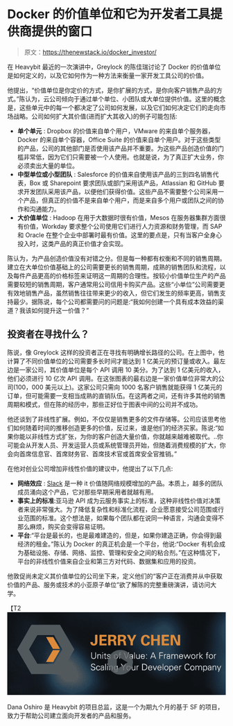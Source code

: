 # Docker 的价值单位和它为开发者工具提供商提供的窗口

> 原文：<https://thenewstack.io/docker_investor/>

在 Heavybit 最近的一次演讲中，Greylock 的陈佳瑞讨论了 Docker 的价值单位是如何定义的，以及它如何作为一种方法来衡量一家开发工具公司的价值。

他提出，“价值单位是你定价的方式，是你扩展的方式，是你向客户销售产品的方式。”陈认为，云公司倾向于通过单个单位、小团队或大单位提供价值。这里的概念是，这些单元中的每一个都决定了公司如何发展，以及它们如何决定它们的走向市场战略。公司如何扩大其价值(进而扩大其收入)的例子可能包括:

*   **单个单元** : Dropbox 的价值来自单个用户，VMware 的来自单个服务器，Docker 的来自单个容器，Office Suite 的价值来自单个用户。对于这些类型的产品，公司的其他部门是否使用该产品并不重要。为这些产品创造价值的门槛非常低，因为它们只需要被一个人使用。也就是说，为了真正扩大业务，你必须卖出大量的单位。
*   **中型单位或小型团队** : Salesforce 的价值来自使用该产品的三到四名销售代表，Box 或 Sharepoint 要求团队或部门采用该产品，Atlassian 和 GitHub 要求开发团队采用该产品，以便他们获得价值。这些产品不需要整个公司采用一个产品，但真正的价值不是来自单个用户，而是来自多个用户或团队之间的协作和沟通能力。
*   **大价值单位** : Hadoop 在用于大数据时很有价值，Mesos 在服务器集群方面很有价值，Workday 要求整个公司使用它们进行人力资源和财务管理，而 SAP 和 Oracle 在整个企业中部署时最有价值。这里的要点是，只有当客户全身心投入时，这类产品的真正价值才会实现。

陈认为，为产品创造价值没有对错之分。但是每一种都有权衡和不同的销售周期。建立在大单位价值基础上的公司需要更长的销售周期，成熟的销售团队和流程，以及每件产品更高的价格标签来证明这一周期的合理性。按较小价值单位生产的产品需要较短的销售周期，客户通常用公司信用卡购买产品。这些“小单位”公司需要更有效地销售产品，虽然销售往往带来更少的收入，但它们发生的频率更高，销售支持最少。据陈说，每个公司都需要问的问题是:“我如何创建一个具有成本效益的渠道？我该如何提升这一价值？”

## 投资者在寻找什么？

陈说，像 Greylock 这样的投资者正在寻找有明确增长路径的公司。在上图中，他计算了不同价值单位的公司需要多长时间才能达到 1 亿美元的预订量或收入。最左边是一家公司，其价值单位是每个 API 调用 10 美分。为了达到 1 亿美元的收入，他们必须进行 10 亿次 API 调用。在这张图表的最右边是一家价值单位非常大的公司(100，000 美元以上)。这家公司只需向 1000 名客户销售就能获得 1 亿美元的订单，但可能需要一支相当成熟的直销队伍。在这两者之间，还有许多其他的销售周期和模式，但在陈的经历中，那些正好位于图表中间的公司并不成功。

他还谈到了非线性扩展。例如，不仅仅是销售更多的文件存储等。公司应该思考他们如何随着时间的推移创造更多的价值，反过来，谁是他们的经济买家。陈说:“如果你能以非线性方式扩张，为你的客户创造大量价值，你就越来越难被取代。..你可能会从开发人员、开发运营人员或系统管理员开始，但随着消费规模的扩大，你会向首席信息官、首席财务官、首席技术官或首席安全官推销。”

在他对创业公司增加非线性价值的建议中，他提出了以下几点:

*   **网络效应** : [Slack](https://slack.com) 是一种 it 价值随网络规模增加的产品。本质上，越多的团队成员涌向这个产品，它对那些早期采用者就越有用。
*   **事实上的标准**:亚马逊 API 成为云服务事实上的标准，这种非线性价值对决策者来说非常强大。为了降低复杂性和标准化流程，企业愿意接受公司范围或行业范围的标准。这个想法是，如果每个团队都在说同一种语言，沟通会变得不那么麻烦，购买会变得容易证明。
*   **平台**:“平台是最长的，也是最难建造的，但是，如果你建造正确，你会得到最经济的租金。”陈认为 Docker 的真正机会是一个平台，他说:“Docker 有机会成为基础设施、存储、网络、监控、管理和安全之间的粘合剂。”在这种情况下，平台的非线性价值来自企业和第三方对代码、数据集和应用的投资。

他敦促尚未定义其价值单位的公司坐下来，定义他们的“客户正在消费并从中获取价值的产品、服务或技术的小亚原子单位”欲了解陈的完整重磅演讲，请访问大学。

【T2![jerrychen--heavybit-video](img/279753ca3ae935d8fb19c405a6a15d5f.png)

Dana Oshiro 是 Heavybit 的项目总监，这是一个为期九个月的基于 SF 的项目，致力于帮助公司建立面向开发者的产品和服务。

<svg xmlns:xlink="http://www.w3.org/1999/xlink" viewBox="0 0 68 31" version="1.1"><title>Group</title> <desc>Created with Sketch.</desc></svg>